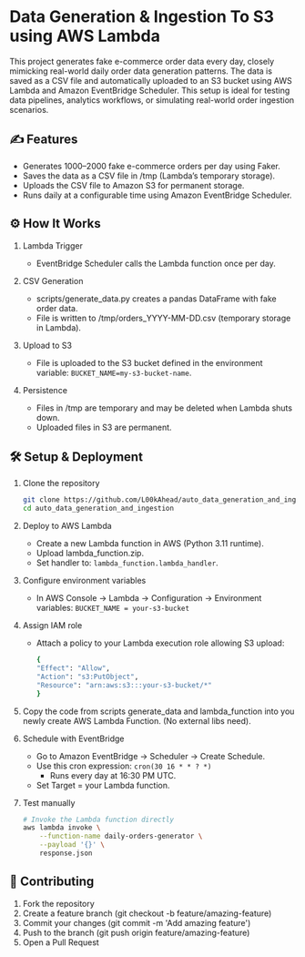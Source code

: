 # Data Generation & Ingestion To S3 using AWS Lambda

This project generates fake e-commerce order data every day, closely mimicking real-world daily order data generation patterns. The data is saved as a CSV file and automatically uploaded to an S3 bucket using AWS Lambda and Amazon EventBridge Scheduler. This setup is ideal for testing data pipelines, analytics workflows, or simulating real-world order ingestion scenarios.

## ✍️ Features

* Generates 1000–2000 fake e-commerce orders per day using Faker.
* Saves the data as a CSV file in /tmp (Lambda’s temporary storage).
* Uploads the CSV file to Amazon S3 for permanent storage.
* Runs daily at a configurable time using Amazon EventBridge Scheduler.

## ⚙️ How It Works

1. Lambda Trigger
    * EventBridge Scheduler calls the Lambda function once per day.

2. CSV Generation
    * scripts/generate_data.py creates a pandas DataFrame with fake order data.
    * File is written to /tmp/orders_YYYY-MM-DD.csv (temporary storage in Lambda).

3. Upload to S3
    * File is uploaded to the S3 bucket defined in the environment variable: `BUCKET_NAME=my-s3-bucket-name`.

4. Persistence
    * Files in /tmp are temporary and may be deleted when Lambda shuts down.
    * Uploaded files in S3 are permanent.

## 🛠️ Setup & Deployment

1. Clone the repository

    ```bash
    git clone https://github.com/L00kAhead/auto_data_generation_and_ingestion.git
    cd auto_data_generation_and_ingestion
    ```

2. Deploy to AWS Lambda
    * Create a new Lambda function in AWS (Python 3.11 runtime).
    * Upload lambda_function.zip.
    * Set handler to: `lambda_function.lambda_handler`.

3. Configure environment variables
    * In AWS Console → Lambda → Configuration → Environment variables: `BUCKET_NAME = your-s3-bucket`

4. Assign IAM role

    * Attach a policy to your Lambda execution role allowing S3 upload:

        ```bash
        {
        "Effect": "Allow",
        "Action": "s3:PutObject",
        "Resource": "arn:aws:s3:::your-s3-bucket/*"
        }
        ```

5. Copy the code from scripts generate_data and lambda_function into you newly create AWS Lambda Function. (No external libs need).

6. Schedule with EventBridge
    * Go to Amazon EventBridge → Scheduler → Create Schedule.
    * Use this cron expression: `cron(30 16 * * ? *)`
        * Runs every day at 16:30 PM UTC.
    * Set Target = your Lambda function.

7. Test manually

    ```bash
    # Invoke the Lambda function directly
    aws lambda invoke \
        --function-name daily-orders-generator \
        --payload '{}' \
        response.json
    ```

## 🤝 Contributing

1. Fork the repository
2. Create a feature branch (git checkout -b feature/amazing-feature)
3. Commit your changes (git commit -m 'Add amazing feature')
4. Push to the branch (git push origin feature/amazing-feature)
5. Open a Pull Request
